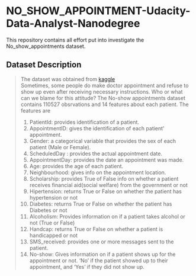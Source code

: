 # NO_SHOW_APPOINTMENT-Udacity-Data-Analyst-Nanodegree
This repository contains all effort put into investigate the No_show_appointments dataset.
## Dataset Description
> The dataset was obtained from [kaggle](https://www.kaggle.com/datasets/joniarroba/noshowappointments) <br/>
> Sometimes, some people do make doctor appointment and refuse to show up even after receiving necessary instructions. Who or what can we blame for this attitude? The No-show appointments dataset contains 110527 obsrvations and 14 features about each patient. The features are
> 1. PatientId: provides identification of a patient.
> 2. AppointmentID: gives the identification of each patient' appointment.
> 3. Gender: a categorical variable that provides the sex of each patient (Male or Female).
> 4. ScheduledDay : provides the actual appointment date.
> 5. AppointmentDay: provides the date an appointment was made.
> 6. Age: provides the age of each patient.
> 7. Neighbourhood: gives info on the appointment location.
> 8. Scholarship: provides True of False info on whether a patient receives financial aid(social welfare) from the government or not
> 9. Hipertension: returns True or False on whether the patient has hypertension or not
> 10. Diabetes: returns True or False on whether the patient has Diabetes or not
> 11. Alcoholism: Provides information on if a patient takes alcohol or not (True or False)
> 12. Handcap: returns True or False on whether a patient is handicapped or not
> 13. SMS_received: provides one or more messages sent to the patient.
> 14. No-show: Gives information on if a patient shows up for the appointment or not. ‘No’ if the patient showed up to their appointment, and ‘Yes’ if they did not show up.
